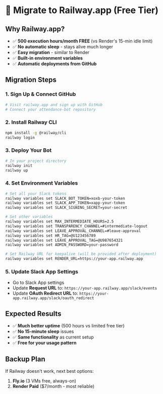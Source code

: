 # 🚄 Migrate to Railway.app (Free Tier)

## Why Railway.app?
- ✅ **500 execution hours/month FREE** (vs Render's 15-min idle limit)
- ✅ **No automatic sleep** - stays alive much longer
- ✅ **Easy migration** - similar to Render
- ✅ **Built-in environment variables**
- ✅ **Automatic deployments from GitHub**

## Migration Steps

### 1. Sign Up & Connect GitHub
```bash
# Visit railway.app and sign up with GitHub
# Connect your attendance-bot repository
```

### 2. Install Railway CLI
```bash
npm install -g @railway/cli
railway login
```

### 3. Deploy Your Bot
```bash
# In your project directory
railway init
railway up
```

### 4. Set Environment Variables
```bash
# Set all your Slack tokens
railway variables set SLACK_BOT_TOKEN=xoxb-your-token
railway variables set SLACK_APP_TOKEN=xapp-your-token
railway variables set SLACK_SIGNING_SECRET=your-secret

# Set other variables
railway variables set MAX_INTERMEDIATE_HOURS=2.5
railway variables set TRANSPARENCY_CHANNEL=#intermediate-logout
railway variables set LEAVE_APPROVAL_CHANNEL=#leave-approval
railway variables set HR_TAG=@U123456789
railway variables set LEAVE_APPROVAL_TAG=@U987654321
railway variables set ADMIN_PASSWORD=your-password

# Set Railway URL for keepalive (will be provided after deployment)
railway variables set RENDER_URL=https://your-app.railway.app
```

### 5. Update Slack App Settings
- Go to Slack App settings
- Update **Request URL** to: `https://your-app.railway.app/slack/events`
- Update **OAuth Redirect URL** to: `https://your-app.railway.app/slack/oauth_redirect`

## Expected Results
- ✅ **Much better uptime** (500 hours vs limited free tier)
- ✅ **No 15-minute sleep** issues
- ✅ **Same functionality** as current setup
- ✅ **Free for your usage pattern**

## Backup Plan
If Railway doesn't work, next best options:
1. **Fly.io** (3 VMs free, always-on)
2. **Render Paid** ($7/month - most reliable)